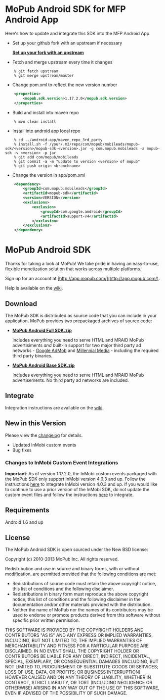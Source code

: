 # MoPub Android SDK for MFP Android App

Here's how to update and integrate this SDK into the MFP Android App.

- Set up your github fork with an upstream if necessary

  **[Set up your fork with an upstream](https://help.github.com/articles/syncing-a-fork)**

- Fetch and merge upstream every time it changes

```
	% git fetch upstream
	% git merge upstream/master
```

- Change pom.xml to reflect the new version number

```xml
	<properties>
		<mopub.sdk.version>1.17.2.0</mopub.sdk.version>
	</properties>
```

- Build and install into maven repo

```
	% mvn clean install
```

- Install into android app local repo

```
	% cd ../android-app/maven_repo_3rd_party
	% install.sh -f /your/.m2/repo/com/mopub/mobileads/mopub-sdk/<version>/mopub-sdk-<version>.jar -g com.mopub.mobileads -a mopub-sdk -v <version> -p jar
	% git add com/mopub/mobileads
	% git commit -a -m "update to version <version> of mopub"
	% git push origin <branchname>
```

- Change the version in app/pom.xml

```xml
    <dependency>
        <groupId>com.mopub.mobileads</groupId>
        <artifactId>mopub-sdk</artifactId>
        <version>VERSION</version>
        <exclusions>
            <exclusion>
                <groupId>com.google.android</groupId>
                <artifactId>support-v4</artifactId>
            </exclusion>
        </exclusions>
    </dependency>
```


# MoPub Android SDK

Thanks for taking a look at MoPub! We take pride in having an easy-to-use, flexible monetization solution that works across multiple platforms.

Sign up for an account at [http://app.mopub.com/](http://app.mopub.com/).

Help is available on the [wiki](https://github.com/mopub/mopub-android-sdk/wiki/Getting-Started).

## Download

The MoPub SDK is distributed as source code that you can include in your application.  MoPub provides two prepackaged archives of source code:

- **[MoPub Android Full SDK.zip](http://bit.ly/YUdU9v)**

  Includes everything you need to serve HTML and MRAID MoPub advertisiments *and* built-in support for two major third party ad networks - [Google AdMob](http://www.google.com/ads/admob/) and [Millennial Media](http://www.millennialmedia.com/) - including the required third party binaries.

- **[MoPub Android Base SDK.zip](http://bit.ly/YUdWhH)**

  Includes everything you need to serve HTML and MRAID MoPub advertisements.  No third party ad networks are included.

## Integrate

Integration instructions are available on the [wiki](https://github.com/mopub/mopub-android-sdk/wiki/Getting-Started).


## New in this Version

Please view the [changelog](https://github.com/mopub/mopub-android-sdk/blob/master/CHANGELOG.md) for details.

  - Updated InMobi custom events
  - Bug fixes

### Changes to InMobi Custom Event Integrations
**Important**: As of version 1.17.2.0, the InMobi custom events packaged with the MoPub SDK only support InMobi version 4.0.3 and up. Follow the instructions [here](https://www.inmobi.com/support/integration/23817448/22051163/android-sdk-integration-guide/) to integrate InMobi version 4.0.3 and up. If you would like to continue to use a prior version of the InMobi SDK, do not update the custom event files and follow the instructions [here](https://www.inmobi.com/support/art/23806682/22095493/mopub-adaptor-android-sdk-integration-guide/) to integrate.

## Requirements

Android 1.6 and up

## License

The MoPub Android SDK is open sourced under the New BSD license:

Copyright (c) 2010-2013 MoPub Inc.
All rights reserved.

Redistribution and use in source and binary forms, with or without modification, are permitted provided that the following conditions are met:

* Redistributions of source code must retain the above copyright notice, this list of conditions and the following disclaimer.
* Redistributions in binary form must reproduce the above copyright notice, this list of conditions and the following disclaimer in the documentation and/or other materials provided with the distribution.
* Neither the name of MoPub nor the names of its contributors may be used to endorse or promote products derived from this software without specific prior written permission.

THIS SOFTWARE IS PROVIDED BY THE COPYRIGHT HOLDERS AND CONTRIBUTORS "AS IS" AND ANY EXPRESS OR IMPLIED WARRANTIES, INCLUDING, BUT NOT LIMITED TO, THE IMPLIED WARRANTIES OF MERCHANTABILITY AND FITNESS FOR A PARTICULAR PURPOSE ARE DISCLAIMED. IN NO EVENT SHALL THE COPYRIGHT HOLDER OR CONTRIBUTORS BE LIABLE FOR ANY DIRECT, INDIRECT, INCIDENTAL, SPECIAL, EXEMPLARY, OR CONSEQUENTIAL DAMAGES (INCLUDING, BUT NOT LIMITED TO, PROCUREMENT OF SUBSTITUTE GOODS OR SERVICES; LOSS OF USE, DATA, OR PROFITS; OR BUSINESS INTERRUPTION) HOWEVER CAUSED AND ON ANY THEORY OF LIABILITY, WHETHER IN CONTRACT, STRICT LIABILITY, OR TORT (INCLUDING NEGLIGENCE OR OTHERWISE) ARISING IN ANY WAY OUT OF THE USE OF THIS SOFTWARE, EVEN IF ADVISED OF THE POSSIBILITY OF SUCH DAMAGE.

